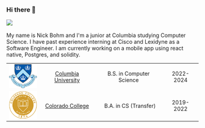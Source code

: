 ### Hi there 👋

[![](https://img.shields.io/badge/LinkedIn-blue)](https://www.linkedin.com/in/nbohm/)

My name is Nick Bohm and I'm a junior at Columbia studying Computer Science. I have past experience interning at Cisco and Lexidyne as a Software Engineer. I am currently working on a mobile app using react native, Postgres, and solidity. 

| | | | |
|:--:|:--:|:--:|:--:|
| <img width="75" src="./Columbia.png" alt="Columbia"></img> | [Columbia University](https://www.columbia.edu/) | B.S. in Computer Science | 2022-2024 |
| <img width="75" src="./cc.png" alt="Colorado College"></img> | [Colorado College](https://www.coloradocollege.edu/) |  B.A. in CS (Transfer) | 2019-2022 |


